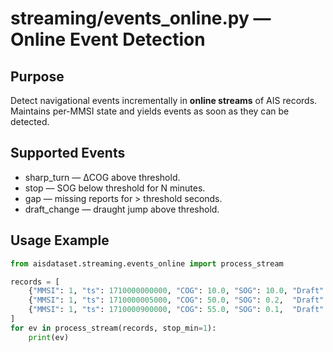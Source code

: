 # streaming/events_online.py — Online Event Detection

## Purpose
Detect navigational events incrementally in **online streams** of AIS records.  
Maintains per-MMSI state and yields events as soon as they can be detected.

## Supported Events
- sharp_turn — ΔCOG above threshold.
- stop — SOG below threshold for N minutes.
- gap — missing reports for > threshold seconds.
- draft_change — draught jump above threshold.

## Usage Example
```python
from aisdataset.streaming.events_online import process_stream

records = [
    {"MMSI": 1, "ts": 1710000000000, "COG": 10.0, "SOG": 10.0, "Draft": 8.0},
    {"MMSI": 1, "ts": 1710000005000, "COG": 50.0, "SOG": 0.2,  "Draft": 8.0},
    {"MMSI": 1, "ts": 1710000900000, "COG": 55.0, "SOG": 0.1,  "Draft": 8.5},
]
for ev in process_stream(records, stop_min=1):
    print(ev)
```
